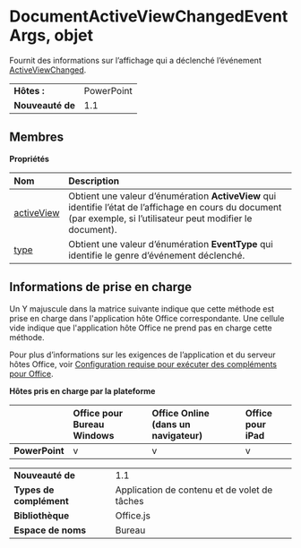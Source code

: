 
# DocumentActiveViewChangedEventArgs, objet
Fournit des informations sur l’affichage qui a déclenché l’événement [ActiveViewChanged](../../reference/shared/document.activeviewchanged.md).

|||
|:-----|:-----|
|**Hôtes :**|PowerPoint|
|**Nouveauté de**|1.1|



## Membres


**Propriétés**


|**Nom**|**Description**|
|:-----|:-----|
|[activeView](../../reference/shared/document.activeviewchangedeventargs.activeview.md)|Obtient une valeur d’énumération **ActiveView** qui identifie l’état de l’affichage en cours du document (par exemple, si l’utilisateur peut modifier le document).|
|[type](../../reference/shared/document.activeviewchangedeventargs.type.md)|Obtient une valeur d’énumération **EventType** qui identifie le genre d’événement déclenché.|

## Informations de prise en charge


Un Y majuscule dans la matrice suivante indique que cette méthode est prise en charge dans l'application hôte Office correspondante. Une cellule vide indique que l'application hôte Office ne prend pas en charge cette méthode.

Pour plus d’informations sur les exigences de l’application et du serveur hôtes Office, voir [Configuration requise pour exécuter des compléments pour Office](../../docs/overview/requirements-for-running-office-add-ins.md).


**Hôtes pris en charge par la plateforme**


||**Office pour Bureau Windows**|**Office Online (dans un navigateur)**|**Office pour iPad**|
|:-----|:-----|:-----|:-----|
|**PowerPoint**|v|v|v|

|||
|:-----|:-----|
|**Nouveauté de**|1.1|
|**Types de complément**|Application de contenu et de volet de tâches|
|**Bibliothèque**|Office.js|
|**Espace de noms**|Bureau|
